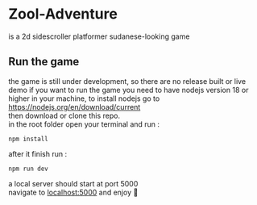 # Zool-Adventure
is a 2d sidescroller platformer sudanese-looking game

## Run the game
the game is still under development, so there are no release built or live demo
if you want to run the game you need to have nodejs version 18 or higher in your machine, to install nodejs go to https://nodejs.org/en/download/current
<br />
then download or clone this repo.<br />
in the root folder open your terminal and run :
```
npm install
```
after it finish run :
```
npm run dev
```
a local server should start at port 5000 <br />
navigate to [localhost:5000](localhost:5000) and enjoy 🙂
